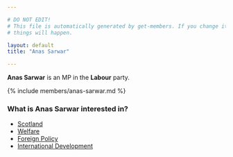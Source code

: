 ```yaml
---

# DO NOT EDIT!
# This file is automatically generated by get-members. If you change it, bad
# things will happen.

layout: default
title: "Anas Sarwar"

---
```


**Anas Sarwar** is an MP in the **Labour** party.

{% include members/anas-sarwar.md %}

### What is Anas Sarwar interested in?


* [Scotland](/interests/scotland.html)
* [Welfare](/interests/welfare.html)
* [Foreign Policy](/interests/foreign-policy.html)
* [International Development](/interests/international-development.html)
